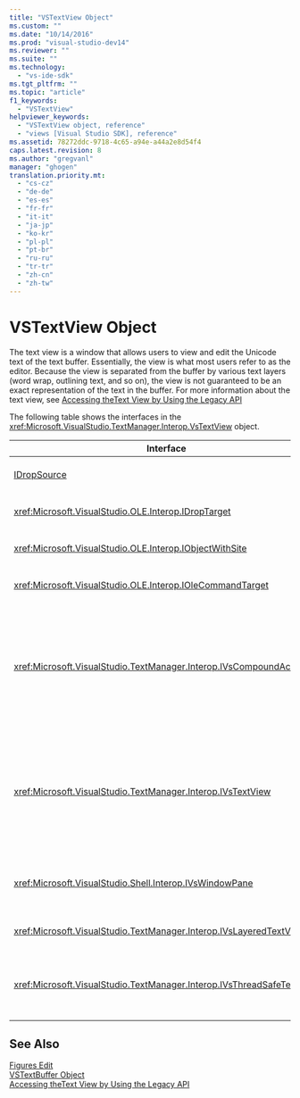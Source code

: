 ```yaml
---
title: "VSTextView Object"
ms.custom: ""
ms.date: "10/14/2016"
ms.prod: "visual-studio-dev14"
ms.reviewer: ""
ms.suite: ""
ms.technology: 
  - "vs-ide-sdk"
ms.tgt_pltfrm: ""
ms.topic: "article"
f1_keywords: 
  - "VSTextView"
helpviewer_keywords: 
  - "VSTextView object, reference"
  - "views [Visual Studio SDK], reference"
ms.assetid: 78272ddc-9718-4c65-a94e-a44a2e8d54f4
caps.latest.revision: 8
ms.author: "gregvanl"
manager: "ghogen"
translation.priority.mt: 
  - "cs-cz"
  - "de-de"
  - "es-es"
  - "fr-fr"
  - "it-it"
  - "ja-jp"
  - "ko-kr"
  - "pl-pl"
  - "pt-br"
  - "ru-ru"
  - "tr-tr"
  - "zh-cn"
  - "zh-tw"
---
```

# VSTextView Object
The text view is a window that allows users to view and edit the Unicode text of the text buffer. Essentially, the view is what most users refer to as the editor. Because the view is separated from the buffer by various text layers (word wrap, outlining text, and so on), the view is not guaranteed to be an exact representation of the text in the buffer. For more information about the text view, see [Accessing theText View by Using the Legacy API](../extensibility/accessing-thetext-view-by-using-the-legacy-api.md)  
  
 The following table shows the interfaces in the <xref:Microsoft.VisualStudio.TextManager.Interop.VsTextView> object.  
  
|Interface|Description|  
|---------------|-----------------|  
|[IDropSource](http://msdn.microsoft.com/library/windows/desktop/ms690071)|Standard OLE interface.|  
|<xref:Microsoft.VisualStudio.OLE.Interop.IDropTarget>|Standard OLE interface.|  
|<xref:Microsoft.VisualStudio.OLE.Interop.IObjectWithSite>|Standard OLE interface.|  
|<xref:Microsoft.VisualStudio.OLE.Interop.IOleCommandTarget>|Standard OLE interface.|  
|<xref:Microsoft.VisualStudio.TextManager.Interop.IVsCompoundAction>|Enables the creation of compound actions (that is, actions that are grouped in a single undo/redo unit).|  
|<xref:Microsoft.VisualStudio.TextManager.Interop.IVsTextView>|Provides the basic methods for managing and accessing the view. `IVsTextView` is not thread safe.|  
|<xref:Microsoft.VisualStudio.Shell.Interop.IVsWindowPane>|Creates and manages a window pane.|  
|<xref:Microsoft.VisualStudio.TextManager.Interop.IVsLayeredTextView>|Interacts with text layers.|  
|<xref:Microsoft.VisualStudio.TextManager.Interop.IVsThreadSafeTextView>|Performs operations on the view from a different thread.|  
  
## See Also  
 [Figures Edit](http://msdn.microsoft.com/en-us/f08872bd-fd9c-4e36-8cf2-a2a2622ef986)   
 [VSTextBuffer Object](../extensibility/vstextbuffer-object.md)   
 [Accessing theText View by Using the Legacy API](../extensibility/accessing-thetext-view-by-using-the-legacy-api.md)